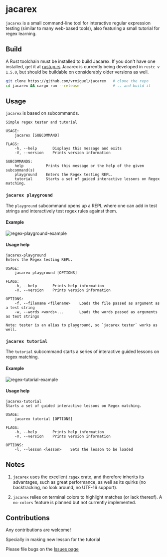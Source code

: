 # jacarex

`jacarex` is a small command-line tool for interactive regular expression testing (similar to many web-based tools), also featuring a small tutorial for regex learning.

## Build

A Rust toolchain must be installed to build Jacarex. If you don't have one installed, get it at [rustup.rs](https://rustup.rs/)
Jacarex is currently being developed in `rustc v 1.5.0`, but should be buildable on considerably older versions as well.

```bash
git clone https://github.com/vrmiguel/jacarex   # clone the repo
cd jacarex && cargo run --release               # .. and build it
```

## Usage

`jacarex` is based on subcommands.

```
Simple regex tester and tutorial

USAGE:
    jacarex [SUBCOMMAND]

FLAGS:
    -h, --help       Displays this message and exits
    -V, --version    Prints version information

SUBCOMMANDS:
    help          Prints this message or the help of the given subcommand(s)
    playground    Enters the Regex testing REPL.
    tutorial      Starts a set of guided interactive lessons on Regex matching.
```

### `jacarex playground`

The `playground` subcommand opens up a REPL where one can add in test strings and interactively test regex rules against them.

#### Example

![regex-playground-example](https://user-images.githubusercontent.com/36349314/107896510-363e9700-6f15-11eb-92fb-b4aad8c1ee76.png)

#### Usage help

```
jacarex-playground 
Enters the Regex testing REPL.

USAGE:
    jacarex playground [OPTIONS]

FLAGS:
    -h, --help       Prints help information
    -V, --version    Prints version information

OPTIONS:
    -f, --filename <filename>    Loads the file passed as argument as a test string
    -w, --words <words>...       Loads the words passed as arguments as test strings

Note: tester is an alias to playground, so `jacarex tester` works as well.
``` 

### `jacarex tutorial`

The `tutorial` subcommand starts a series of interactive guided lessons on regex matching.

#### Example

![regex-tutorial-example](https://user-images.githubusercontent.com/36349314/107896513-376fc400-6f15-11eb-95b2-ae24b29dd38b.png)

#### Usage help

```
jacarex-tutorial 
Starts a set of guided interactive lessons on Regex matching.

USAGE:
    jacarex tutorial [OPTIONS]

FLAGS:
    -h, --help       Prints help information
    -V, --version    Prints version information

OPTIONS:
    -l, --lesson <lesson>    Sets the lesson to be loaded
```

## Notes

1. `jacarex` uses the excellent [`regex`](https://github.com/rust-lang/regex) crate, and therefore inherits its advantages, such as great performance, as well as its quirks (no backtracking, no look around, no UTF-16 support).

2. `jacarex` relies on terminal colors to highlight matches (or lack thereof).  A `no-colors` feature is planned but not currently implemented.

## Contributions

Any contributions are welcome! 

Specially in making new lesson for the tutorial

Please file bugs on the [Issues page](https://github.com/vrmiguel/jacarex/issues/new)
